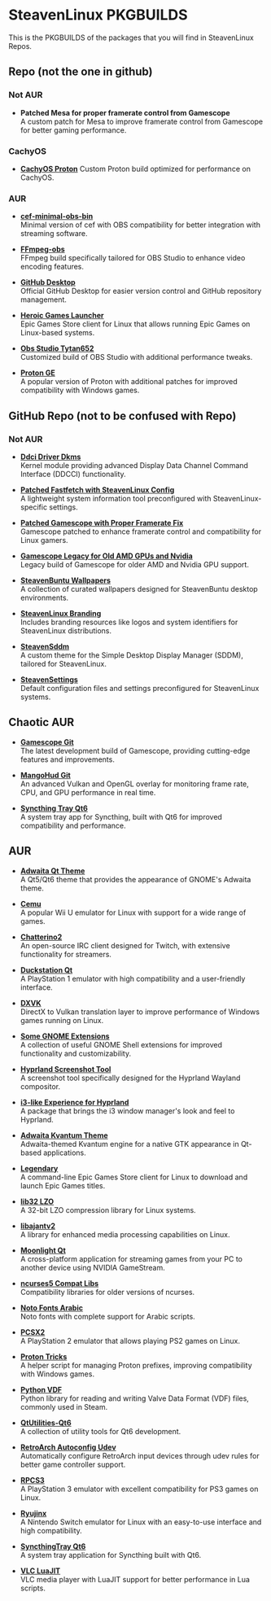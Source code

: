 # SteavenLinux PKGBUILDS

This is the PKGBUILDS of the packages that you will find in SteavenLinux Repos.

## Repo (not the one in github)

### Not AUR

- **Patched Mesa for proper framerate control from Gamescope**  
  A custom patch for Mesa to improve framerate control from Gamescope for better gaming performance.

### CachyOS

- [**CachyOS Proton**](https://github.com/SteavenLinux/PKGBUILDS/tree/main/Repo/CachyOS)
  Custom Proton build optimized for performance on CachyOS.

### AUR

- [**cef-minimal-obs-bin**](https://github.com/SteavenLinux/PKGBUILDS/blob/main/Repo/Aur/cef-minimal-obs-bin.sh)  
  Minimal version of cef with OBS compatibility for better integration with streaming software.

- [**FFmpeg-obs**](https://github.com/SteavenLinux/PKGBUILDS/blob/main/Repo/Aur/ffmpeg-obs.sh)  
  FFmpeg build specifically tailored for OBS Studio to enhance video encoding features.

- [**GitHub Desktop**](https://github.com/SteavenLinux/PKGBUILDS/blob/main/Repo/Aur/github-desktop-bin.sh)  
  Official GitHub Desktop for easier version control and GitHub repository management.

- [**Heroic Games Launcher**](https://github.com/SteavenLinux/PKGBUILDS/blob/main/Repo/Aur/heroic-games-launcher-bin.sh)  
  Epic Games Store client for Linux that allows running Epic Games on Linux-based systems.

- [**Obs Studio Tytan652**](https://github.com/SteavenLinux/PKGBUILDS/blob/main/Repo/Aur/obs-studio-tytan652.sh)  
  Customized build of OBS Studio with additional performance tweaks.

- [**Proton GE**](https://github.com/SteavenLinux/PKGBUILDS/blob/main/Repo/Aur/proton-ge.sh)  
  A popular version of Proton with additional patches for improved compatibility with Windows games.

## GitHub Repo (not to be confused with Repo)

### Not AUR

- [**Ddci Driver Dkms**](https://github.com/SteavenLinux/PKGBUILDS/tree/main/GitHub/ddcci-driver-linux-dkms-git)  
  Kernel module providing advanced Display Data Channel Command Interface (DDCCI) functionality.

- [**Patched Fastfetch with SteavenLinux Config**](https://github.com/SteavenLinux/PKGBUILDS/tree/main/GitHub/fastfetch)  
  A lightweight system information tool preconfigured with SteavenLinux-specific settings.

- [**Patched Gamescope with Proper Framerate Fix**](https://github.com/SteavenLinux/PKGBUILDS/tree/main/GitHub/gamescope)  
  Gamescope patched to enhance framerate control and compatibility for Linux gamers.

- [**Gamescope Legacy for Old AMD GPUs and Nvidia**](https://github.com/SteavenLinux/PKGBUILDS/tree/main/GitHub/gamescope)  
  Legacy build of Gamescope for older AMD and Nvidia GPU support.

- [**SteavenBuntu Wallpapers**](https://github.com/SteavenLinux/PKGBUILDS/tree/main/GitHub/SteavenBuntu-Wallpapers)  
  A collection of curated wallpapers designed for SteavenBuntu desktop environments.

- [**SteavenLinux Branding**](https://github.com/SteavenLinux/PKGBUILDS/tree/main/GitHub/SteavenLinuxName)  
  Includes branding resources like logos and system identifiers for SteavenLinux distributions.

- [**SteavenSddm**](https://github.com/SteavenLinux/PKGBUILDS/tree/main/GitHub/SteavenSddm)  
  A custom theme for the Simple Desktop Display Manager (SDDM), tailored for SteavenLinux.

- [**SteavenSettings**](https://github.com/SteavenLinux/PKGBUILDS/tree/main/GitHub/SteavenSettings)  
  Default configuration files and settings preconfigured for SteavenLinux systems.

## Chaotic AUR

- [**Gamescope Git**](https://github.com/SteavenLinux/PKGBUILDS/blob/main/GitHub/ChaoticAUR/gamescope-git.sh)  
  The latest development build of Gamescope, providing cutting-edge features and improvements.

- [**MangoHud Git**](https://github.com/SteavenLinux/PKGBUILDS/blob/main/GitHub/ChaoticAUR/mangohud-git.sh)  
  An advanced Vulkan and OpenGL overlay for monitoring frame rate, CPU, and GPU performance in real time.

- [**Syncthing Tray Qt6**](https://github.com/SteavenLinux/PKGBUILDS/blob/main/GitHub/ChaoticAUR/syncthingtray-qt6.sh)  
  A system tray app for Syncthing, built with Qt6 for improved compatibility and performance.

## AUR

- [**Adwaita Qt Theme**](https://github.com/SteavenLinux/PKGBUILDS/blob/main/GitHub/Aur/adwaita-qt-theme.sh)  
  A Qt5/Qt6 theme that provides the appearance of GNOME's Adwaita theme.

- [**Cemu**](https://github.com/SteavenLinux/PKGBUILDS/blob/main/GitHub/Aur/cemu.sh)  
  A popular Wii U emulator for Linux with support for a wide range of games.

- [**Chatterino2**](https://github.com/SteavenLinux/PKGBUILDS/blob/main/GitHub/Aur/chatterino2.sh)  
  An open-source IRC client designed for Twitch, with extensive functionality for streamers.

- [**Duckstation Qt**](https://github.com/SteavenLinux/PKGBUILDS/blob/main/GitHub/Aur/duckstation-qt.sh)  
  A PlayStation 1 emulator with high compatibility and a user-friendly interface.

- [**DXVK**](https://github.com/SteavenLinux/PKGBUILDS/blob/main/GitHub/Aur/dxvk.sh)  
  DirectX to Vulkan translation layer to improve performance of Windows games running on Linux.

- [**Some GNOME Extensions**](https://github.com/SteavenLinux/PKGBUILDS/blob/main/GitHub/Aur/gnome-extensions.sh)  
  A collection of useful GNOME Shell extensions for improved functionality and customizability.

- [**Hyprland Screenshot Tool**](https://github.com/SteavenLinux/PKGBUILDS/blob/main/GitHub/Aur/hyprland-screenshot-tool.sh)  
  A screenshot tool specifically designed for the Hyprland Wayland compositor.

- [**i3-like Experience for Hyprland**](https://github.com/SteavenLinux/PKGBUILDS/blob/main/GitHub/Aur/i3-hyprland.sh)  
  A package that brings the i3 window manager's look and feel to Hyprland.

- [**Adwaita Kvantum Theme**](https://github.com/SteavenLinux/PKGBUILDS/blob/main/GitHub/Aur/adwaita-kvantum-theme.sh)  
  Adwaita-themed Kvantum engine for a native GTK appearance in Qt-based applications.

- [**Legendary**](https://github.com/SteavenLinux/PKGBUILDS/blob/main/GitHub/Aur/legendary.sh)  
  A command-line Epic Games Store client for Linux to download and launch Epic Games titles.

- [**lib32 LZO**](https://github.com/SteavenLinux/PKGBUILDS/blob/main/GitHub/Aur/lib32-lzo.sh)  
  A 32-bit LZO compression library for Linux systems.

- [**libajantv2**](https://github.com/SteavenLinux/PKGBUILDS/blob/main/GitHub/Aur/libajantv2.sh)  
  A library for enhanced media processing capabilities on Linux.

- [**Moonlight Qt**](https://github.com/SteavenLinux/PKGBUILDS/blob/main/GitHub/Aur/moonlight-qt.sh)  
  A cross-platform application for streaming games from your PC to another device using NVIDIA GameStream.

- [**ncurses5 Compat Libs**](https://github.com/SteavenLinux/PKGBUILDS/blob/main/GitHub/Aur/ncurses5-compat-libs.sh)  
  Compatibility libraries for older versions of ncurses.

- [**Noto Fonts Arabic**](https://github.com/SteavenLinux/PKGBUILDS/blob/main/GitHub/Aur/noto-fonts-ar.sh)  
  Noto fonts with complete support for Arabic scripts.

- [**PCSX2**](https://github.com/SteavenLinux/PKGBUILDS/blob/main/GitHub/Aur/pcsx2-latest-bin.sh)  
  A PlayStation 2 emulator that allows playing PS2 games on Linux.

- [**Proton Tricks**](https://github.com/SteavenLinux/PKGBUILDS/blob/main/GitHub/Aur/protontricks.sh)  
  A helper script for managing Proton prefixes, improving compatibility with Windows games.

- [**Python VDF**](https://github.com/SteavenLinux/PKGBUILDS/blob/main/GitHub/Aur/python-vdf.sh)  
  Python library for reading and writing Valve Data Format (VDF) files, commonly used in Steam.

- [**QtUtilities-Qt6**](https://github.com/SteavenLinux/PKGBUILDS/blob/main/GitHub/Aur/qtutilities-qt6.sh)  
  A collection of utility tools for Qt6 development.

- [**RetroArch Autoconfig Udev**](https://github.com/SteavenLinux/PKGBUILDS/blob/main/GitHub/Aur/retroarch-autoconfig-udev-git.sh)  
  Automatically configure RetroArch input devices through udev rules for better game controller support.

- [**RPCS3**](https://github.com/SteavenLinux/PKGBUILDS/blob/main/GitHub/Aur/rpcs3-bin.sh)  
  A PlayStation 3 emulator with excellent compatibility for PS3 games on Linux.

- [**Ryujinx**](https://github.com/SteavenLinux/PKGBUILDS/blob/main/GitHub/Aur/ryujinx.sh)  
  A Nintendo Switch emulator for Linux with an easy-to-use interface and high compatibility.

- [**SyncthingTray Qt6**](https://github.com/SteavenLinux/PKGBUILDS/blob/main/GitHub/Aur/syncthingtray-qt6.sh)  
  A system tray application for Syncthing built with Qt6.

- [**VLC LuaJIT**](https://github.com/SteavenLinux/PKGBUILDS/blob/main/GitHub/Aur/vlc-luajit.sh)  
  VLC media player with LuaJIT support for better performance in Lua scripts.
